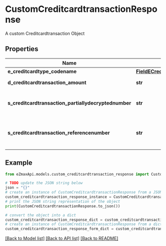# CustomCreditcardtransactionResponse

A custom Creditcardtransaction Object

## Properties

Name | Type | Description | Notes
------------ | ------------- | ------------- | -------------
**e_creditcardtype_codename** | [**FieldECreditcardtypeCodename**](FieldECreditcardtypeCodename.md) |  | 
**d_creditcardtransaction_amount** | **str** | The amount of the Creditcardtransaction | 
**s_creditcardtransaction_partiallydecryptednumber** | **str** | The partially decrypted credit card number used in the Creditcardtransaction | 
**s_creditcardtransaction_referencenumber** | **str** | The reference number on the creditcard service for the Creditcardtransaction | 

## Example

```python
from eZmaxApi.models.custom_creditcardtransaction_response import CustomCreditcardtransactionResponse

# TODO update the JSON string below
json = "{}"
# create an instance of CustomCreditcardtransactionResponse from a JSON string
custom_creditcardtransaction_response_instance = CustomCreditcardtransactionResponse.from_json(json)
# print the JSON string representation of the object
print(CustomCreditcardtransactionResponse.to_json())

# convert the object into a dict
custom_creditcardtransaction_response_dict = custom_creditcardtransaction_response_instance.to_dict()
# create an instance of CustomCreditcardtransactionResponse from a dict
custom_creditcardtransaction_response_form_dict = custom_creditcardtransaction_response.from_dict(custom_creditcardtransaction_response_dict)
```
[[Back to Model list]](../README.md#documentation-for-models) [[Back to API list]](../README.md#documentation-for-api-endpoints) [[Back to README]](../README.md)


